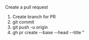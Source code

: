 Create a pull request

1. Create branch for PR
2. git commit
4. git push -u origin <new-branch-name>
3. gh pr create --base <base-branch> --head <new-branch-name> --title "<title>" --body "<description>"
